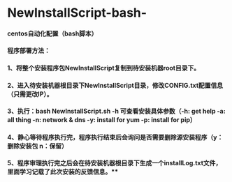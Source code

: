 # NewInstallScript-bash-
#### centos自动化配置（bash脚本）
#### 程序部署方法：

#### 1、将整个安装程序包NewInstallScript复制到待安装机器root目录下。
#### 2、进入待安装机器根目录下NewInstallScript目录，修改CONFIG.txt配置信息（只需更改IP）。
#### 3、执行：bash NewInstallScript.sh -h 可查看安装具体参数（-h: get help  -a: all thing -n: network & dns -y: install for yum -p: install for pip）
#### 4、静心等待程序执行完，程序执行结束后会询问是否需要删除源安装程序（y：删除安装包 n：保留）
#### 5、程序审理执行完之后会在待安装机器根目录下生成一个installLog.txt文件，里面学习记载了此次安装的反馈信息。**
